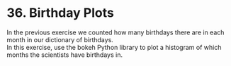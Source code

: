 # 36. Birthday Plots

In the previous exercise we counted how many birthdays there are in each month in our dictionary of birthdays.   
In this exercise, use the bokeh Python library to plot a histogram of which months the scientists have birthdays in.   
